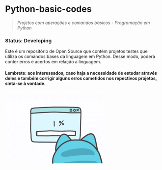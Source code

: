 # Python-basic-codes
> _Projetos com operações e comandos básicos - Programação em Python_
> 
### Status: Developing 

Este é um repositório de Open Source que contém projetos testes que utiliza os comandos bases da linguagem em Python. Desse modo, poderá conter erros e acertos em relação a linguagem. 

#### Lembrete: aos interessados, caso haja a necessidade de estudar através deles e também corrigir alguns erros cometidos nos repectivos projetos, sinta-se à vontade.

![gifgatinho](https://github.com/RuthAvelar/Python-basic-codes/blob/main/gifgatinho.gif)
